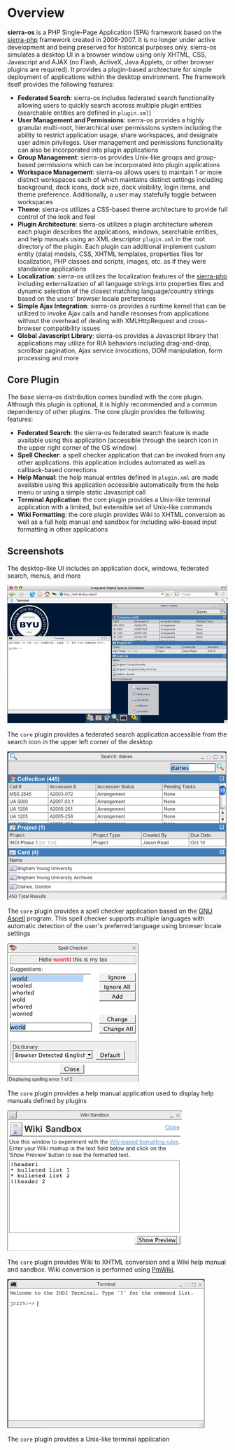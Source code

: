 # Overview
**sierra-os** is a PHP Single-Page Application (SPA) framework based on the [sierra-php](https://github.com/jasontread/sierra-php) framework created in 2006-2007. It is no longer under active development and being preserved for historical purposes only. sierra-os simulates a desktop UI in a browser window using only XHTML, CSS, Javascript and AJAX (no Flash, ActiveX, Java Applets, or other browser plugins are required). It provides a plugin-based archtecture for simple deployment of applications within the desktop environment. The framework itself provides the following features:

  * **Federated Search**: sierra-os includes federated search functionality allowing users to quickly search accross multiple plugin entities (searchable entities are defined in `plugin.xml`)
  * **User Management and Permissions**: sierra-os provides a highly granular multi-root, hierarchical user permissions system including the ability to restrict application usage, share workspaces, and designate user admin privileges. User management and permissions functionality can also be incorporated into plugin applications
  * **Group Management**: sierra-os provides Unix-like groups and group-based permissions which can be incorporated into plugin applications
  * **Workspace Management**: sierra-os allows users to maintain 1 or more distinct workspaces each of which maintains distinct settings including background, dock icons, dock size, dock visibility, login items, and theme preference. Additionally, a user may statefully toggle between workspaces
  * **Theme**: sierra-os utilizes a CSS-based theme architecture to provide full control of the look and feel
  * **Plugin Architecture**: sierra-os utilizes a plugin architecture wherein each plugin describes the applications, windows, searchable entities, and help manuals using an XML descriptor `plugin.xml` in the root directory of the plugin. Each plugin can additional implement custom entity (data) models, CSS, XHTML templates, properties files for localization, PHP classes and scripts, images, etc. as if they were standalone applications
  * **Localization**: sierra-os utilizes the localization features of the [sierra-php](https://github.com/jasontread/sierra-php) including externalization of all language strings into properties files and dynamic selection of the closest matching language/country strings based on the users' browser locale preferences
  * **Simple Ajax Integration**: sierra-os provides a runtime kernel that can be utilized to invoke Ajax calls and handle resonses from applications without the overhead of dealing with XMLHttpRequest and cross-browser compatibility issues
  * **Global Javascript Library**: sierra-os provides a Javascript library that applications may utilize for RIA behaviors including drag-and-drop, scrollbar pagination, Ajax service invocations, DOM manipulation, form processing and more
  
## Core Plugin
The base sierra-os distribution comes bundled with the core plugin. Although this plugin is optional, it is highly recommended and a common dependency of other plugins. The core plugin provides the following features:

  * **Federated Search**: the sierra-os federated search feature is made available using this application (accessible through the search icon in the upper right corner of the OS window)
  * **Spell Checker**: a spell checker application that can be invoked from any other applications. this application includes automated as well as callback-based corrections
  * **Help Manual**: the help manual entries defined in `plugin.xml` are made available using this application accessible automatically from the help menu or using a simple static Javascript call
  * **Terminal Application**: the core plugin provides a Unix-like terminal application with a limited, but extensible set of Unix-like commands
  * **Wiki Formatting**: the core plugin provides Wiki to XHTML conversion as well as a full help manual and sandbox for including wiki-based input formatting in other applications
  
## Screenshots
The desktop-like UI includes an application dock, windows, federated search, menus, and more

![Desktop](https://raw.githubusercontent.com/jasontread/sierra-os/master/doc/images/desktop-overview.png)

The `core` plugin provides a federated search application accessible from the search icon in the upper left corner of the desktop

![Search](https://raw.githubusercontent.com/jasontread/sierra-os/master/doc/images/core-federated-search.png)

The `core` plugin provides a spell checker application based on the [GNU Aspell](http://aspell.net) program. This spell checker supports multiple languages with automatic detection of the user's preferred language using browser locale settings

![Spell Checker](https://raw.githubusercontent.com/jasontread/sierra-os/master/doc/images/core-spell-checker.png)

The `core` plugin provides a help manual application used to display help manuals defined by plugins

![Wiki](https://raw.githubusercontent.com/jasontread/sierra-os/master/doc/images/core-wiki-sandbox.png)

The `core` plugin provides Wiki to XHTML conversion and a Wiki help manual and sandbox. Wiki conversion is performed using [PmWiki](https://www.pmwiki.org).

![Terminal](https://raw.githubusercontent.com/jasontread/sierra-os/master/doc/images/core-terminal.png)

The `core` plugin provides a Unix-like terminal application
